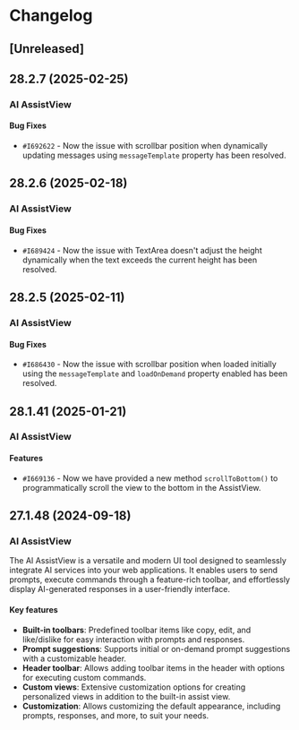 # Changelog

## [Unreleased]

## 28.2.7 (2025-02-25)

### AI AssistView

#### Bug Fixes

- `#I692622` - Now the issue with scrollbar position when dynamically updating messages using `messageTemplate` property has been resolved.

## 28.2.6 (2025-02-18)

### AI AssistView

#### Bug Fixes

- `#I689424` - Now the issue with TextArea doesn't adjust the height dynamically when the text exceeds the current height has been resolved.

## 28.2.5 (2025-02-11)

### AI AssistView

#### Bug Fixes

- `#I686430` - Now the issue with scrollbar position when loaded initially using the `messageTemplate` and `loadOnDemand` property enabled has been resolved.

## 28.1.41 (2025-01-21)

### AI AssistView

#### Features

- `#I669136` - Now we have provided a new method `scrollToBottom()` to programmatically scroll the view to the bottom in the AssistView.

## 27.1.48 (2024-09-18)

### AI AssistView

The AI AssistView is a versatile and modern UI tool designed to seamlessly integrate AI services into your web applications. It enables users to send prompts, execute commands through a feature-rich toolbar, and effortlessly display AI-generated responses in a user-friendly interface.

#### Key features

- **Built-in toolbars**: Predefined toolbar items like copy, edit, and like/dislike for easy interaction with prompts and responses.
- **Prompt suggestions**: Supports initial or on-demand prompt suggestions with a customizable header.
- **Header toolbar**: Allows adding toolbar items in the header with options for executing custom commands.
- **Custom views**: Extensive customization options for creating personalized views in addition to the built-in assist view.
- **Customization**: Allows customizing the default appearance, including prompts, responses, and more, to suit your needs.